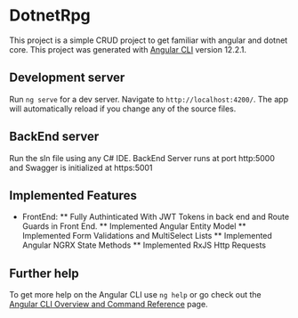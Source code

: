 # DotnetRpg
This project is a simple CRUD project to get familiar with angular and dotnet core.
This project was generated with [Angular CLI](https://github.com/angular/angular-cli) version 12.2.1.

## Development server

Run `ng serve` for a dev server. Navigate to `http://localhost:4200/`. The app will automatically reload if you change any of the source files.

## BackEnd server

Run the sln file using any C# IDE. BackEnd Server runs at port http:5000 and Swagger is initialized at https:5001

## Implemented Features



* FrontEnd:
** Fully Authinticated With JWT Tokens in back end and Route Guards in Front End.
** Implemented Angular Entity Model 
** Implemented Form Validations and MultiSelect Lists
** Implemented Angular NGRX State Methods
** Implemented RxJS Http Requests

## Further help

To get more help on the Angular CLI use `ng help` or go check out the [Angular CLI Overview and Command Reference](https://angular.io/cli) page.
